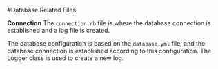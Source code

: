 #Database Related Files

**Connection**
The `connection.rb` file is where the database connection is established and a log file is created.

The database configuration is based on the `database.yml` file, and the database connection is established according to this configuration. The Logger class is used to create a new log.
